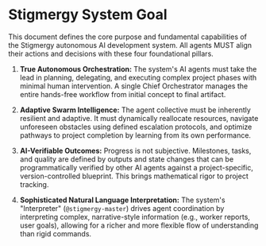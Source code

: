 # Stigmergy System Goal

This document defines the core purpose and fundamental capabilities of the Stigmergy autonomous AI development system. All agents MUST align their actions and decisions with these four foundational pillars.

1.  **True Autonomous Orchestration:** The system's AI agents must take the lead in planning, delegating, and executing complex project phases with minimal human intervention. A single Chief Orchestrator manages the entire hands-free workflow from initial concept to final artifact.

2.  **Adaptive Swarm Intelligence:** The agent collective must be inherently resilient and adaptive. It must dynamically reallocate resources, navigate unforeseen obstacles using defined escalation protocols, and optimize pathways to project completion by learning from its own performance.

3.  **AI-Verifiable Outcomes:** Progress is not subjective. Milestones, tasks, and quality are defined by outputs and state changes that can be programmatically verified by other AI agents against a project-specific, version-controlled blueprint. This brings mathematical rigor to project tracking.

4.  **Sophisticated Natural Language Interpretation:** The system's "Interpreter" (`@stigmergy-master`) drives agent coordination by interpreting complex, narrative-style information (e.g., worker reports, user goals), allowing for a richer and more flexible flow of understanding than rigid commands.
